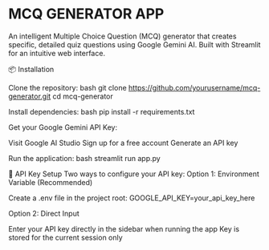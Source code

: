 # MCQ GENERATOR APP
An intelligent Multiple Choice Question (MCQ) generator that creates specific, detailed quiz questions using Google Gemini AI. Built with Streamlit for an intuitive web interface.

📦 Installation

Clone the repository:
bash git clone https://github.com/yourusername/mcq-generator.git
cd mcq-generator

Install dependencies:
bash pip install -r requirements.txt

Get your Google Gemini API Key:

Visit Google AI Studio
Sign up for a free account
Generate an API key


Run the application:
bash streamlit run app.py


🔑 API Key Setup
Two ways to configure your API key:
Option 1: Environment Variable (Recommended)

Create a .env file in the project root:
GOOGLE_API_KEY=your_api_key_here


Option 2: Direct Input

Enter your API key directly in the sidebar when running the app
Key is stored for the current session only
